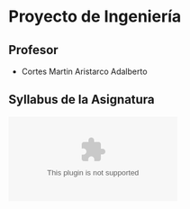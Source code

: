 # **Proyecto de Ingeniería**

## Profesor
- Cortes Martin Aristarco Adalberto

## Syllabus de la Asignatura

<object data="recursos/archivos/Syllabus 1.pdf" type="Syllabus 1/pdf">
